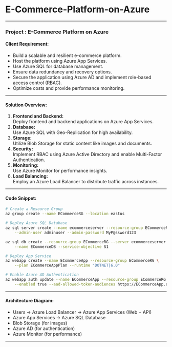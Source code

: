 # E-Commerce-Platform-on-Azure

---

### **Project : E-Commerce Platform on Azure**

#### **Client Requirement:**
- Build a scalable and resilient e-commerce platform.
- Host the platform using Azure App Services.
- Use Azure SQL for database management.
- Ensure data redundancy and recovery options.
- Secure the application using Azure AD and implement role-based access control (RBAC).
- Optimize costs and provide performance monitoring.

---

#### **Solution Overview:**
1. **Frontend and Backend:**  
   Deploy frontend and backend applications on Azure App Services.
2. **Database:**  
   Use Azure SQL with Geo-Replication for high availability.
3. **Storage:**  
   Utilize Blob Storage for static content like images and documents.
4. **Security:**  
   Implement RBAC using Azure Active Directory and enable Multi-Factor Authentication.
5. **Monitoring:**  
   Use Azure Monitor for performance insights.
6. **Load Balancing:**  
   Employ an Azure Load Balancer to distribute traffic across instances.

---

#### **Code Snippet:**
```bash
# Create a Resource Group
az group create --name ECommerceRG --location eastus

# Deploy Azure SQL Database
az sql server create --name ecommerceserver --resource-group ECommerceRG --location eastus \
    --admin-user adminuser --admin-password MyP@ssword123

az sql db create --resource-group ECommerceRG --server ecommerceserver \
    --name ECommerceDB --service-objective S1

# Deploy App Service
az webapp create --name ECommerceApp --resource-group ECommerceRG \
    --plan ECommerceAppPlan --runtime "DOTNET|6.0"

# Enable Azure AD Authentication
az webapp auth update --name ECommerceApp --resource-group ECommerceRG \
    --enabled true --aad-allowed-token-audiences https://ECommerceApp.azurewebsites.net
```

---

#### **Architecture Diagram:**

- Users → Azure Load Balancer → Azure App Services (Web + API)  
- Azure App Services → Azure SQL Database  
- Blob Storage (for images)  
- Azure AD (for authentication)  
- Azure Monitor (for performance)

---
